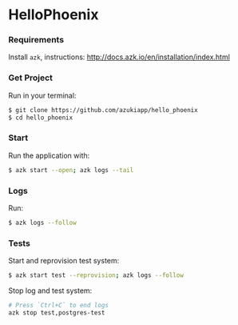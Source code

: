 # HelloPhoenix

### Requirements

Install `azk`, instructions: 
    http://docs.azk.io/en/installation/index.html

### Get Project

Run in your terminal:

```bash
$ git clone https://github.com/azukiapp/hello_phoenix
$ cd hello_phoenix
```

### Start

Run the application with:

```bash
$ azk start --open; azk logs --tail
```

### Logs

Run:

```bash
$ azk logs --follow
```

### Tests

Start and reprovision test system:

```bash
$ azk start test --reprovision; azk logs --follow
```

Stop log and test system:

```bash
# Press `Ctrl+C` to end logs
azk stop test,postgres-test
```
